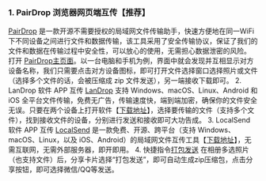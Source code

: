 ### 1. PairDrop 浏览器网页端互传【推荐】
[PairDrop](https://pairdrop.net/) 是一款开源不需要授权的局域网文件传输助手，快速方便地在同一WiFi下不同设备之间进行文件和数据传输，该工具采用了安全传输协议，保证了我们的文件和数据在传输过程中安全性，可以放心的使用，无需担心数据泄密的风险。
打开 [PairDrop主页面](https://pairdrop.net/)。以一台电脑和手机为例，界面中就会发现并互相显示对方设备名称，我们只需要点击对方设备图标，即可打开文件选择窗口选择照片或文件（选择多个文件的话，会被压缩成 zip 文件发送），另一端接收下载即可。
2. LanDrop 软件 APP 互传
[LanDrop](https://landrop.app/) 支持 Windows、macOS、Linux、Android 和 iOS 全平台文件传输，免费无广告，传输速度快，端到端加密，确保你的文件安全无误。只要在两个设备上打开软件【[下载地址](https://landrop.app/#downloads)】，选择要传输的文件（支持多个文件），找到接收文件的设备，分别进行发送和接收即可大功告成。
3. LocalSend 软件 APP 互传
[LocalSend](https://localsend.org/zh-CN) 是一款免费、开源、跨平台（支持 Windows、macOS、Linux，以及 iOS、Android）的局域网文件互传工具【[下载地址](https://localsend.org/zh-CN/download)】，无需互联网，无需外部服务器，即开即用。
4. 快捷指令[打包发送](https://www.icloud.com/shortcuts/60ca5a1c523a4783b69d00da3edf91e1)
在相册多选照片（也支持文件）后，分享卡片选择“打包发送”，即可自动生成zip压缩包，点击分享按钮，即可选择微信/QQ等发送。